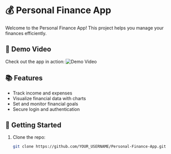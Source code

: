 # 💰 Personal Finance App

Welcome to the Personal Finance App! This project helps you manage your finances efficiently.

## 🎥 Demo Video

Check out the app in action:
![Demo Video](https://youtu.be/_CRdPuIH5dA)

## 📚 Features

- Track income and expenses
- Visualize financial data with charts
- Set and monitor financial goals
- Secure login and authentication

## 🚀 Getting Started

1. Clone the repo:
   ```sh
   git clone https://github.com/YOUR_USERNAME/Personal-Finance-App.git
